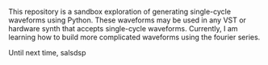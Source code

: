 This repository is a sandbox exploration of generating single-cycle waveforms using Python. 
These waveforms may be used in any VST or hardware synth that accepts single-cycle waveforms.
Currently, I am learning how to build more complicated waveforms using the fourier series.

Until next time,
salsdsp
